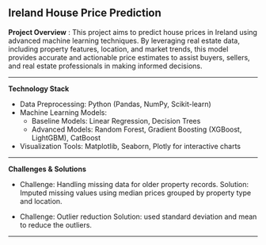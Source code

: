 **Ireland House Price Prediction**
--------------------------------------------------------------------------------------------------------------------------------
**Project Overview** :
This project aims to predict house prices in Ireland using advanced machine learning techniques. By leveraging real estate data, including property features, location, and market trends, this model provides accurate and actionable price estimates to assist buyers, sellers, and real estate professionals in making informed decisions.

---------------------------------------------------------------------------------------------------------------------------------
**Technology Stack**
- Data Preprocessing: Python (Pandas, NumPy, Scikit-learn)
- Machine Learning Models:
    - Baseline Models: Linear Regression, Decision Trees
    - Advanced Models: Random Forest, Gradient Boosting (XGBoost, LightGBM), CatBoost
- Visualization Tools: Matplotlib, Seaborn, Plotly for interactive charts
---------------------------------------------------------------------------------------------------------------------------------
**Challenges & Solutions**
- Challenge: Handling missing data for older property records.
Solution: Imputed missing values using median prices grouped by property type and location.

- Challenge: Outlier reduction
Solution: used standard deviation and mean to reduce the outliers.
---------------------------------------------------------------------------------------------------------------------------------


